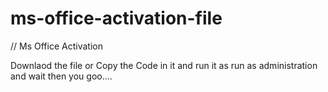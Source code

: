 # ms-office-activation-file

// Ms Office Activation

Downlaod the file or Copy the Code in it and run it as run as administration and wait then you goo....
